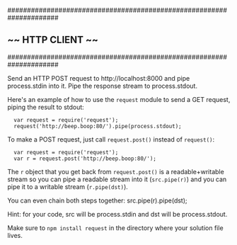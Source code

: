 #####################################################################
##                       ~~  HTTP CLIENT  ~~                       ##
#####################################################################

Send an HTTP POST request to http://localhost:8000 and pipe process.stdin into
it. Pipe the response stream to process.stdout.

Here's an example of how to use the `request` module to send a GET request,
piping the result to stdout:
```
  var request = require('request');
  request('http://beep.boop:80/').pipe(process.stdout);
```
To make a POST request, just call `request.post()` instead of `request()`:
```
  var request = require('request');
  var r = request.post('http://beep.boop:80/');
```
The `r` object that you get back from `request.post()` is a readable+writable
stream so you can pipe a readable stream into it (`src.pipe(r)`) and you can
pipe it to a writable stream (`r.pipe(dst)`).

You can even chain both steps together: src.pipe(r).pipe(dst);

Hint: for your code, src will be process.stdin and dst will be process.stdout.

Make sure to `npm install request` in the directory where your solution file
lives.

